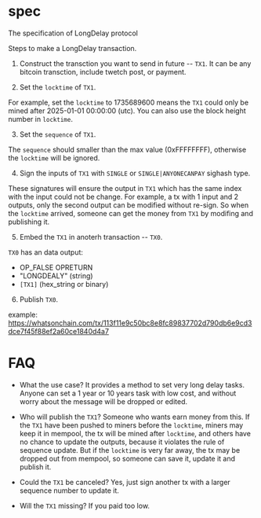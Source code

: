 # spec
The specification of LongDelay protocol

Steps to make a LongDelay transaction.

1. Construct the transction you want to send in future -- `TX1`. It can be any bitcoin transction, include twetch post, or payment.

2. Set the `locktime` of `TX1`.

For example, set the `locktime` to 1735689600 means the `TX1` could only be mined after 2025-01-01 00:00:00 (utc).
You can also use the block height number in `locktime`.

3. Set the `sequence` of `TX1`.

The `sequence` should smaller than the max value (0xFFFFFFFF), otherwise the `locktime` will be ignored.

4. Sign the inputs of `TX1` with `SINGLE` or `SINGLE|ANYONECANPAY` sighash type.

These signatures will ensure the output in `TX1` which has the same index with the input could not be change.
For example, a tx with 1 input and 2 outputs, only the second output can be modified without re-sign. So when the `locktime` arrived, someone can get the money from `TX1` by modifing and publishing it.

5. Embed the `TX1` in anoterh transaction -- `TX0`.

`TX0` has an data output:

- OP_FALSE OPRETURN
- "LONGDEALY" (string)
- `[TX1]` (hex_string or binary)

6. Publish `TX0`.

example: https://whatsonchain.com/tx/113f11e9c50bc8e8fc89837702d790db6e9cd3dce7f45f88ef2a60ce1840d4a7

# FAQ

- What the use case?
It provides a method to set very long delay tasks. Anyone can set a 1 year or 10 years task with low cost, and without worry about the message will be dropped or edited.

- Who will publish the `TX1`?
Someone who wants earn money from this. If the `TX1` have been pushed to miners before the `locktime`, miners may keep it in mempool, the tx will be mined after `locktime`, and others have no chance to update the outputs, because it violates the rule of sequence update. But if the `locktime` is very far away, the tx may be dropped out from mempool, so someone can save it, update it and publish it.

- Could the `TX1` be canceled?
Yes, just sign another tx with a larger sequence number to update it.

- Will the `TX1` missing?
If you paid too low.
